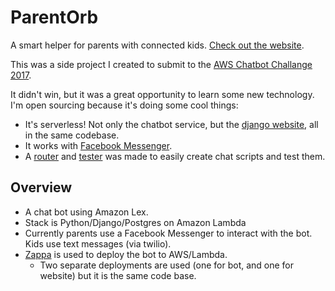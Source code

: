 # ParentOrb
A smart helper for parents with connected kids. [Check out the website](https://parentorb.com/).

This was a side project I created to submit to the [AWS Chatbot Challange 2017](https://awschatbot2017.devpost.com/).

It didn't win, but it was a great opportunity to learn some new technology. 
I'm open sourcing because it's doing some cool things:
 - It's serverless! Not only the chatbot service, but the [django website](https://parentorb.com/), all in the same codebase. 
 - It works with [Facebook Messenger](https://m.me/2022397931327980).
 - A [router](/tree/master/bot/logic.py) and [tester](/tree/master/bot/parent_orb/tests) was made to easily create chat scripts and test them. 

## Overview

- A chat bot using Amazon Lex.
- Stack is Python/Django/Postgres on Amazon Lambda
- Currently parents use a Facebook Messenger to interact with the bot. Kids use text messages (via twilio).
- [Zappa](https://github.com/Miserlou/Zappa) is used to deploy the bot to AWS/Lambda.
    - Two separate deployments are used (one for bot, and one for website) but it is the same code base.
